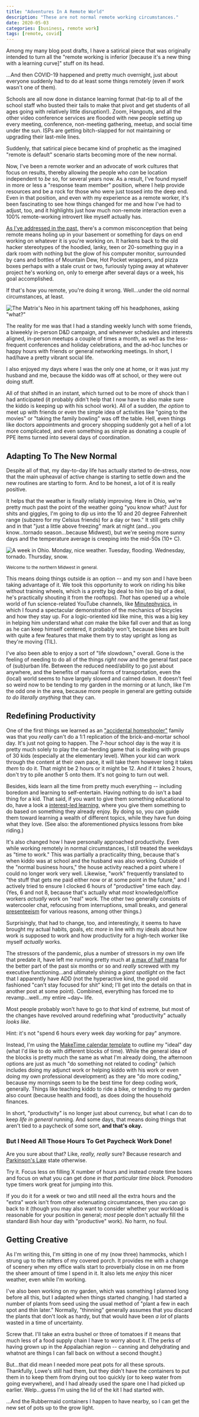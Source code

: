 ```yaml
---
title: "Adventures In A Remote World"
description: "These are not normal remote working circumstances."
date: 2020-05-03
categories: [business, remote work]
tags: [remote, covid]
---
```


Among my many blog post drafts, I have a satirical piece that was originally intended to turn all the "remote working is inferior [because it's a new thing with a learning curve]" stuff on its head.

...And then COVID-19 happened and pretty much overnight, just about everyone suddenly had to do at least some things remotely (even if work wasn't one of them).

Schools are all now done in distance learning format (hat-tip to all of the school staff who busted their tails to make that pivot and get students of all ages going with relatively little disruption!). Zoom, Hangouts, and all the other video conference services are flooded with new people setting up every meeting, conference, non-meeting gathering, meetup, and social time under the sun. ISPs are getting bitch-slapped for not maintaining or upgrading their last-mile lines.

Suddenly, that satirical piece became kind of prophetic as the imagined "remote is default" scenario starts becoming more of the new normal.

Now, I've been a remote worker and an advocate of work cultures that focus on results, thereby allowing the people who _can_ be location independent to _be_ so, for several years now. As a result, I've found myself in more or less a "response team member" position, where I help provide resources and be a rock for those who were just tossed into the deep end. Even in that position, and even with my experience as a remote worker, it's been fascinating to see how things changed for me and how I've had to adjust, too, and it highlights just how much non-remote interaction even a 100% remote-working introvert like myself actually has.

[As I've addressed in the past,](/2015/05/15/in-defense-of-remote-friendly-work-environments/#remote--isolated) there's a common misconception that being remote means holing up in your basement or something for days on end working on whatever it is you're working on. It harkens back to the old hacker stereotypes of the hoodied, lanky, teen or 20-something guy in a dark room with nothing but the glow of his computer monitor, surrounded by cans and bottles of Mountain Dew, Hot Pocket wrappers, and pizza boxes perhaps with a stale crust or two, furiously typing away at whatever project he's working on, only to emerge after several days or a week, his goal accomplished.

If that's how you remote, you're doing it wrong. Well...under the old normal circumstances, at least.

![The Matrix's Neo in his apartment taking off his headphones, asking "what?"](http://readeroffictions.com/wp-content/uploads/2017/06/gif-what-matrix.gif)

The reality for me was that I had a standing weekly lunch with some friends, a biweekly in-person D&D campaign, and whenever schedules and interests aligned, in-person meetups a couple of times a month, as well as the less-frequent conferences and holiday celebrations, and the ad-hoc lunches or happy hours with friends or general networking meetings. In short, I had/have a pretty vibrant social life.

I also enjoyed my days where I was the only one at home, or it was just my husband and me, because the kiddo was off at school, or they were out doing stuff.

All of that shifted in an instant, which turned out to be more of shock than I had anticipated (it probably didn't help that I now have to also make sure the kiddo is keeping up with his school work). All of a sudden, _the option_ to meet up with friends or even the simple idea of activities like "going to the movies" or "taking the family bowling" was off the table. Hell, even things like doctors appointments and grocery shopping suddenly got a hell of a lot more complicated, and even something as simple as donating a couple of PPE items turned into several days of coordination.

## Adapting To The New Normal

Despite all of that, my day-to-day life has actually started to de-stress, now that the main upheaval of active change is starting to settle down and the new routines are starting to form. And to be honest, a lot of it is really positive.

It helps that the weather is finally reliably improving. Here in Ohio, we're pretty much past the point of the weather going "you know what? Just for shits and giggles, I'm going to dip us into the 10 and 20 degree Fahrenheit range (subzero for my Celsius friends) for a day or two." It still gets chilly and in that "just a little above freezing" mark at night (and...you know...tornado season...because Midwest), but we're seeing more sunny days and the temperature average is creeping into the mid-50s (10+ C).

![A week in Ohio. Monday, nice weather. Tuesday, flooding. Wednesday, tornado. Thursday, snow.](https://i.pinimg.com/736x/8f/ff/e9/8fffe96a8a15f44647e1a8663b050ff0--ohio-place.jpg)

<small>Welcome to the northern Midwest in general.</small>

This means doing things outside _is_ an option -- and my son and I have been taking advantage of it. We took this opportunity to work on riding his bike without training wheels, which is a pretty big deal to him (so big of a deal, he's practically shouting it from the rooftops). _That_ has opened up a whole world of fun science-related YouTube channels, like [Minutephysics](https://youtube.com/user/minutephysics), in which I found a spectacular demonstration of the mechanics of bicycles and how they stay up. For a logic-oriented kid like mine, this was a big key in helping him understand what _can_ make the bike fall over and that as long as he can keep himself centered, it probably won't, because bikes are built with quite a few features that make them try to stay upright as long as they're moving (TIL).

I've also been able to enjoy a sort of "life slowdown," overall. Gone is the feeling of needing to do all of the things _right now_ and the general fast pace of (sub)urban life. Between the reduced need/ability to go just about anywhere, and the benefits of manual forms of transportation, even the (local) world seems to have largely slowed and calmed down. It doesn't feel so weird now to be tending to my garden in the morning or at lunch, like I'm the odd one in the area, because more people in general are getting outside _to do literally anything_ that they can.

## Redefining Productivity

One of the first things we learned as an ["accidental homeshooler"](https://www.choosefi.com/distance-education-se012/) family was that you _really_ can't do a 1:1 replication of the brick-and-mortar school day. It's just not going to happen. The 7-hour school day is the way it is pretty much solely to play the cat-herding game that is dealing with groups of 30 kids (especially at the elementary level). When your kid can work through the content at their own pace, it will take them however long it takes _them_ to do it. That might be 2 hours or it might be 12. And if it takes 2 hours, don't try to pile another 5 onto them. It's not going to turn out well.

Besides, kids learn all the time from pretty much everything -- including boredom and learning to self-entertain. Having nothing to do isn't a bad thing for a kid. That said, if you want to give them something educational to do, have a look a [interest-led learning](https://www.choosefi.com/home-schooling-se06/), where you give them something to do based on something they already enjoy. By doing so, you can guide them toward learning a wealth of different topics, while they have fun doing what they love. (See also: the aforementioned physics lessons from bike riding.)

It's also changed how I have personally approached productivity. Even while working remotely in normal circumstances, I still treated the weekdays as "time to work." This was partially a practicality thing, because that's when kiddo was at school and the husband was also working. Outside of the "normal business hours," the house activity reached a point where I could no longer work very well. Likewise, "work" frequently translated to "the stuff that gets me paid either now or at some point in the future," and I actively tried to ensure I clocked 6 hours of "productive" time each day. (Yes, 6 and not 8, because that's actually what _most_ knowledge/office workers _actually_ work on "real" work. The other two generally consists of watercooler chat, refocusing from interruptions, small breaks, and general [presenteeism](https://hbr.org/2004/10/presenteeism-at-work-but-out-of-it) for various reasons, among other things.)

Surprisingly, that had to change, too, and interestingly, it seems to have brought my actual habits, goals, etc _more_ in line with my ideals about how work is supposed to work and how productivity for a high-tech worker like myself _actually_ works.

The stressors of the pandemic, plus a number of stressors in my own life that predate it, have left me running pretty much at [a max of half mana](https://laura.mosher.tech/2020/04/07/comic-the-mana-theory/) for the better part of the past six months or so and _really_ screwed with my executive functioning...and ultimately shining a _giant spotlight_ on the fact that I apparently have ADD (not the hyperactive kind, the good old fashioned "can't stay focused for shit" kind; I'll get into the details on that in another post at some point). Combined, everything has forced me to revamp...well...my entire ~day~ life.

Most people probably won't have to go to _that_ kind of extreme, but most of the changes have revolved around redefining what "productivity" actually _looks like_.

Hint: it's not "spend 6 hours every week day working for pay" anymore.

Instead, I'm using the [MakeTime calendar template](https://maketime.blog/article/calendar-template/) to outline my "ideal" day (what I'd like to do with different blocks of time). While the general idea of the blocks is pretty much the same as what I'm already doing, the afternoon options are just as much "do something not related to coding" (which includes doing my adjunct work or helping kiddo with his work or even doing my own professional development) as they are "do more coding," because my mornings seem to be the best time for deep coding work, generally. Things like teaching kiddo to ride a bike, or tending to my garden also count (because health and food), as does doing the household finances.

In short, "productivity" is no longer just about currency, but what I can do to keep _life in general_ running. And some days, that means doing things that aren't tied to a paycheck of some sort, **and that's okay.**

### But I Need All Those Hours To Get Paycheck Work Done!

Are you sure about that? Like, _really, really_ sure? Because research and [Parkinson's Law](https://impossiblehq.com/parkinsons-law/) state otherwise.

Try it. Focus less on filling X number of hours and instead create time boxes and focus on what you can get done _in that particular time block._ Pomodoro type timers work great for jumping into this.

If you do it for a week or two and still need all the extra hours and the "extra" work isn't from other extenuating circumstances, then you can go back to it (though you may also want to consider whether your workload is reasonable for your position in general; _most_ people don't actually fill the standard 8ish hour day with "productive" work). No harm, no foul.

## Getting Creative

As I'm writing this, I'm sitting in one of my (now three) hammocks, which I strung up to the rafters of my covered porch. It provides me with a change of scenery when my office walls start to proverbially close in on me from the sheer amount of time I spend in it. It also lets me _enjoy_ this nicer weather, even while I'm working.

I've also been working on my garden, which was something I planned long before all this, but I adapted when things started changing. I had started a number of plants from seed using the usual method of "plant a few in each spot and thin later." Normally, "thinning" generally assumes that you discard the plants that don't look as hardy, but that would have been _a lot_ of plants wasted in a time of uncertainty.

Screw that. I'll take an extra bushel or three of tomatoes if it means that much less of a food supply chain I have to worry about it. (The perks of having grown up in the Appalachian region -- canning and dehydrating and whatnot are things I can fall back on without a second thought.)

But...that did mean I needed more peat pots for all these sprouts. Thankfully, Lowe's still had them, but they didn't have the containers to put them in to keep them from drying out too quickly (or to keep water from going everywhere), and I had already used the spare one I had picked up earlier. Welp...guess I'm using the lid of the kit I had started with.

...And the Rubbermaid containers I happen to have nearby, so I can get the new set of pots up to the grow light.